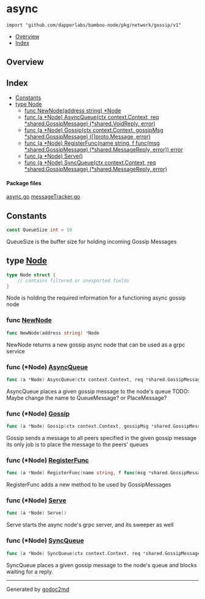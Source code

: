 

# async
`import "github.com/dapperlabs/bamboo-node/pkg/network/gossip/v1"`

* [Overview](#pkg-overview)
* [Index](#pkg-index)

## <a name="pkg-overview">Overview</a>



## <a name="pkg-index">Index</a>
* [Constants](#pkg-constants)
* [type Node](#Node)
  * [func NewNode(address string) *Node](#NewNode)
  * [func (a *Node) AsyncQueue(ctx context.Context, req *shared.GossipMessage) (*shared.VoidReply, error)](#Node.AsyncQueue)
  * [func (a *Node) Gossip(ctx context.Context, gossipMsg *shared.GossipMessage) ([]proto.Message, error)](#Node.Gossip)
  * [func (a *Node) RegisterFunc(name string, f func(msg *shared.GossipMessage) (*shared.MessageReply, error)) error](#Node.RegisterFunc)
  * [func (a *Node) Serve()](#Node.Serve)
  * [func (a *Node) SyncQueue(ctx context.Context, req *shared.GossipMessage) (*shared.MessageReply, error)](#Node.SyncQueue)


#### <a name="pkg-files">Package files</a>
[async.go](https://github.com/dapperlabs/bamboo-node/tree/master/pkg/network/gossip/v1/async.go) [messageTracker.go](https://github.com/dapperlabs/bamboo-node/tree/master/pkg/network/gossip/v1/messageTracker.go)


## <a name="pkg-constants">Constants</a>
``` go
const QueueSize int = 10
```
QueueSize is the buffer size for holding incoming Gossip Messages





## <a name="Node">type</a> [Node](https://github.com/dapperlabs/bamboo-node/tree/master/pkg/network/gossip/v1/async.go?s=357:539#L19)
``` go
type Node struct {
    // contains filtered or unexported fields
}

```
Node is holding the required information for a functioning async gossip node







### <a name="NewNode">func</a> [NewNode](https://github.com/dapperlabs/bamboo-node/tree/master/pkg/network/gossip/v1/async.go?s=619:653#L28)
``` go
func NewNode(address string) *Node
```
NewNode returns a new gossip async node that can be used as a grpc service





### <a name="Node.AsyncQueue">func</a> (\*Node) [AsyncQueue](https://github.com/dapperlabs/bamboo-node/tree/master/pkg/network/gossip/v1/async.go?s=2588:2688#L101)
``` go
func (a *Node) AsyncQueue(ctx context.Context, req *shared.GossipMessage) (*shared.VoidReply, error)
```
AsyncQueue places a given gossip message to the node's queue
TODO: Maybe change the name to QueueMessage? or PlaceMessage?




### <a name="Node.Gossip">func</a> (\*Node) [Gossip](https://github.com/dapperlabs/bamboo-node/tree/master/pkg/network/gossip/v1/async.go?s=1340:1440#L51)
``` go
func (a *Node) Gossip(ctx context.Context, gossipMsg *shared.GossipMessage) ([]proto.Message, error)
```
Gossip sends a message to all peers specified in the given gossip message
its only job is to place the message to the peers' queues




### <a name="Node.RegisterFunc">func</a> (\*Node) [RegisterFunc](https://github.com/dapperlabs/bamboo-node/tree/master/pkg/network/gossip/v1/async.go?s=950:1061#L39)
``` go
func (a *Node) RegisterFunc(name string, f func(msg *shared.GossipMessage) (*shared.MessageReply, error)) error
```
RegisterFunc adds a new method to be used by GossipMessages




### <a name="Node.Serve">func</a> (\*Node) [Serve](https://github.com/dapperlabs/bamboo-node/tree/master/pkg/network/gossip/v1/async.go?s=2043:2065#L82)
``` go
func (a *Node) Serve()
```
Serve starts the async node's grpc server, and its sweeper as well




### <a name="Node.SyncQueue">func</a> (\*Node) [SyncQueue](https://github.com/dapperlabs/bamboo-node/tree/master/pkg/network/gossip/v1/async.go?s=2940:3042#L111)
``` go
func (a *Node) SyncQueue(ctx context.Context, req *shared.GossipMessage) (*shared.MessageReply, error)
```
SyncQueue places a given gossip message to the node's queue and blocks waiting for a reply.








- - -
Generated by [godoc2md](http://godoc.org/github.com/lanre-ade/godoc2md)
